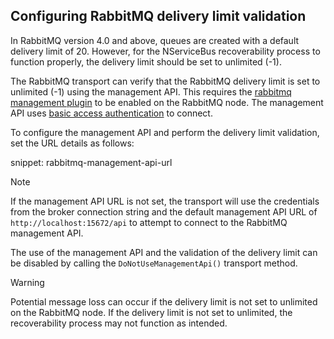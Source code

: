 ## Configuring RabbitMQ delivery limit validation

In RabbitMQ version 4.0 and above, queues are created with a default delivery limit of 20.  However, for the NServiceBus recoverability process to function properly, the delivery limit should be set to unlimited (-1).

The RabbitMQ transport can verify that the RabbitMQ delivery limit is set to unlimited (-1) using the management API.  This requires the [rabbitmq management plugin](https://www.rabbitmq.com/docs/management#getting-started) to be enabled on the RabbitMQ node.  The management API uses [basic access authentication](https://en.wikipedia.org/wiki/Basic_access_authentication) to connect.

To configure the management API and perform the delivery limit validation, set the URL details as follows:

snippet: rabbitmq-management-api-url

> [!NOTE]
> If the management API URL is not set, the transport will use the credentials from the broker connection string and the default management API URL of `http://localhost:15672/api` to attempt to connect to the RabbitMQ management API.

The use of the management API and the validation of the delivery limit can be disabled by calling the `DoNotUseManagementApi()` transport method.

> [!WARNING]
> Potential message loss can occur if the delivery limit is not set to unlimited on the RabbitMQ node.  If the delivery limit is not set to unlimited, the recoverability process may not function as intended.
